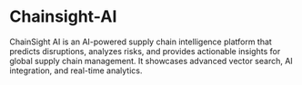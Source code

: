 # Chainsight-AI
ChainSight AI is an AI-powered supply chain intelligence platform that predicts disruptions, analyzes risks, and provides actionable insights for global supply chain management. It showcases advanced vector search, AI integration, and real-time analytics.
